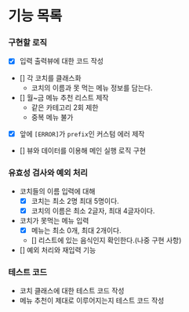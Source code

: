 # 기능 목록

### 구현할 로직

- [x] 입력 출력뷰에 대한 코드 작성
- [] 각 코치를 클래스화
  - 코치의 이름과 못 먹는 메뉴 정보를 담는다.
- [] 월~금 메뉴 추천 리스트 제작
  - 같은 카테고리 2회 제한
  - 중복 메뉴 불가
- [x] 앞에 `[ERROR]`가 `prefix`인 커스텀 에러 제작
- [] 뷰와 데이터를 이용해 메인 실행 로직 구현

### 유효성 검사와 예외 처리

- 코치들의 이름 입력에 대해
  - [x] 코치는 최소 2명 최대 5명이다.
  - [x] 코치의 이름은 최소 2글자, 최대 4글자이다.
- 코치가 못먹는 메뉴 입력
  - [x] 메뉴는 최소 0개, 최대 2개이다.
  - [] 리스트에 있는 음식인지 확인한다.(나중 구현 사항)
- [] 예외 처리와 재입력 기능

### 테스트 코드

- 코치 클래스에 대한 테스트 코드 작성
- 메뉴 추천이 제대로 이루어지는지 테스트 코드 작성
